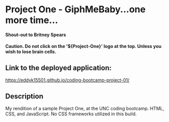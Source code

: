 # Project One - GiphMeBaby...one more time...

#### Shout-out to Britney Spears

#### Caution. Do not click on the '${Project-One}' logo at the top. Unless you wish to lose brain cells.

## Link to the deployed application:
https://eddyk15501.github.io/coding-bootcamp-project-01/

## Description
My rendition of a sample Project One, at the UNC coding bootcamp. HTML, CSS, and JavaScript. No CSS frameworks utilized in this build.
